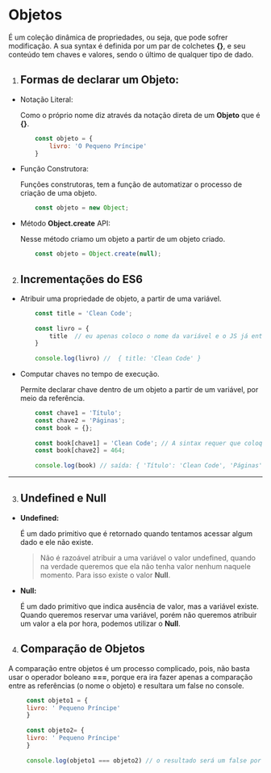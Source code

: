 # Objetos

É um coleção dinâmica de propriedades, ou seja, que pode sofrer modificação. A sua syntax é definida por um par de colchetes **{}**, e seu conteúdo tem chaves e valores, sendo o último de qualquer tipo de dado.

1. ## Formas de declarar um Objeto:

- Notação Literal:

    Como o próprio nome diz através da notação direta de um **Objeto** que é **{}**.
    
    ```js
        const objeto = {
            livro: 'O Pequeno Príncipe'
        }
    ```
        
- Função Construtora:

    Funções construtoras, tem a função de automatizar o processo de criação de uma objeto.    
    
    ```js
        const objeto = new Object; 
    ```

- Método **Object.create** API:

    Nesse método criamo um objeto a partir de um objeto criado.
    ```js
        const objeto = Object.create(null);
    ```
    
2. ## Incrementações do ES6

- Atribuir uma propriedade de objeto, a partir de uma variável.

    ```js
        const title = 'Clean Code';
        
        const livro = {
            title  // eu apenas coloco o nome da variável e o JS já entende que a chave é 'title' e o valor é 'Clean Code'.
        }
        
        console.log(livro) //  { title: 'Clean Code' }
    ```
- Computar chaves no tempo de execução.
    
    Permite declarar chave dentro de um objeto a partir de um variável, por meio da referência.
    
    ```js
        const chave1 = 'Título';
        const chave2 = 'Páginas';
        const book = {};
        
        const book[chave1] = 'Clean Code'; // A sintax requer que coloquemos a variável entre colchetes [chave1], assim o interpretador entende que precisarar pegar o valor da variável 'chave1' que é 'Título.
        const book[chave2] = 464;
        
        console.log(book) // saída: { 'Título': 'Clean Code', 'Páginas': 464 }
    ```
    
---

3. ## Undefined e Null

- **Undefined:**
  
  É um dado primitivo que é retornado quando tentamos acessar algum dado e ele não existe.
  
  > Não é razoável atribuir a uma variável o valor undefined, quando na verdade queremos que ela não tenha valor nenhum naquele momento. Para isso existe o valor **Null**.
  
- **Null:**
  
  É um dado primitivo que indica ausência de valor, mas a variável existe. Quando queremos reservar uma variável, porém não queremos atribuir um valor a ela por hora, podemos utilizar o **Null**.
  
4. ## Comparação de Objetos

A comparação entre objetos é um processo complicado, pois, não basta usar o operador boleano **===**, porque era ira fazer apenas a comparação entre as referências (o nome  o objeto) e resultara um false no console.
  
   ```js
        const objeto1 = {
        livro: ' Pequeno Príncipe'
        }
        
        const objeto2= {
        livro: ' Pequeno Príncipe'
        }
        
        console.log(objeto1 === objeto2) // o resultado será um false por mais que os dois objetos possuam propriedades iguais, porém, a sua referência na memória é diferente.
   ```
 
    
